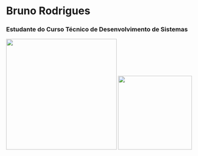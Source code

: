 

# Bruno Rodrigues

### Estudante do Curso Técnico de Desenvolvimento de Sistemas


   <img height="300px" src="https://cdn.jsdelivr.net/gh/devicons/devicon@latest/icons/bower/bower-original.svg" />  
          

      
   <img  height="200px" src="https://cdn.jsdelivr.net/gh/devicons/devicon@latest/icons/linux/linux-original.svg" />   


   
   <img height="300px" scr="https://static.wikia.nocookie.net/angrybirdsgame/images/5/5d/Vermelho_240.png/revision/latest?cb=20141111230352&path-prefix=pt-br" />

